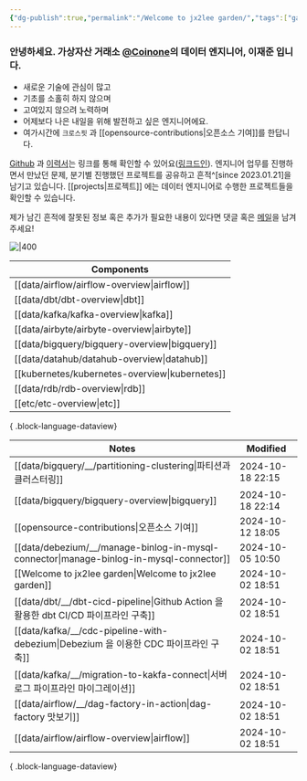 ```yaml
---
{"dg-publish":true,"permalink":"/Welcome to jx2lee garden/","tags":["gardenEntry"],"dgEnableSearch":true,"noteIcon":"","created":"2024-10-02T18:51:46.475+09:00"}
---
```




### 안녕하세요. 가상자산 거래소 [@Coinone](https://coinone.co.kr/)의 데이터 엔지니어, 이재준 입니다.

- 새로운 기술에 관심이 많고
- 기초를 소홀히 하지 않으며
- 고여있지 않으려 노력하며
- 어제보다 나은 내일을 위해 발전하고 싶은 엔지니어에요.
- 여가시간에 `크로스핏` 과 [[opensource-contributions\|오픈소스 기여]]를 한답니다.


[Github](https://github.com/jx2lee) 과 [이력서](https://github.com/jx2lee/resume/blob/main/resume-kr.pdf)는 링크를 통해 확인할 수 있어요([링크드인](https://www.linkedin.com/in/jx2lee/)). 엔지니어 업무를 진행하면서 만났던 문제, 분기별 진행했던 프로젝트를 공유하고 흔적^[since 2023.01.21]을 남기고 있습니다. [[projects\|프로젝트]] 에는 데이터 엔지니어로 수행한 프로젝트들을 확인할 수 있습니다.

제가 남긴 흔적에 잘못된 정보 혹은 추가가 필요한 내용이 있다면 댓글 혹은 [메일](malito:dev.jaejun.lee.1991@gamil.com)을 남겨주세요!


![|400](https://i.imgur.com/EfyC7Gg.jpeg)

| Components                                        |
| ------------------------------------------------- |
| [[data/airflow/airflow-overview\|airflow]]     |
| [[data/dbt/dbt-overview\|dbt]]                 |
| [[data/kafka/kafka-overview\|kafka]]           |
| [[data/airbyte/airbyte-overview\|airbyte]]     |
| [[data/bigquery/bigquery-overview\|bigquery]]  |
| [[data/datahub/datahub-overview\|datahub]]     |
| [[kubernetes/kubernetes-overview\|kubernetes]] |
| [[data/rdb/rdb-overview\|rdb]]                 |
| [[etc/etc-overview\|etc]]                      |

{ .block-language-dataview}


| Notes                                                                                      | Modified         |
| ------------------------------------------------------------------------------------------ | ---------------- |
| [[data/bigquery/__/partitioning-clustering\|파티션과 클러스터링]]                                | 2024-10-18 22:15 |
| [[data/bigquery/bigquery-overview\|bigquery]]                                           | 2024-10-18 22:14 |
| [[opensource-contributions\|오픈소스 기여]]                                                   | 2024-10-12 18:05 |
| [[data/debezium/__/manage-binlog-in-mysql-connector\|manage-binlog-in-mysql-connector]] | 2024-10-05 10:50 |
| [[Welcome to jx2lee garden\|Welcome to jx2lee garden]]                                  | 2024-10-02 18:51 |
| [[data/dbt/__/dbt-cicd-pipeline\|Github Action 을 활용한 dbt CI/CD 파이프라인 구축]]               | 2024-10-02 18:51 |
| [[data/kafka/__/cdc-pipeline-with-debezium\|Debezium 을 이용한 CDC 파이프라인 구축]]               | 2024-10-02 18:51 |
| [[data/kafka/__/migration-to-kakfa-connect\|서버로그 파이프라인 마이그레이션]]                         | 2024-10-02 18:51 |
| [[data/airflow/__/dag-factory-in-action\|dag-factory 맛보기]]                              | 2024-10-02 18:51 |
| [[data/airflow/airflow-overview\|airflow]]                                              | 2024-10-02 18:51 |

{ .block-language-dataview}